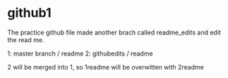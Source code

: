 # github1
The practice github file
made another brach called readme_edits and edit the read me.

1: master branch / readme
2: githubedits / readme


2 will be merged into 1, so 1readme will be overwitten with 2readme
